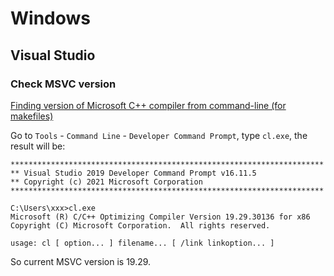 # Windows

## Visual Studio

### Check MSVC version
[Finding version of Microsoft C++ compiler from command-line (for makefiles)](https://stackoverflow.com/questions/1233312/finding-version-of-microsoft-c-compiler-from-command-line-for-makefiles)

Go to `Tools` - `Command Line` - `Developer Command Prompt`, type `cl.exe`, the result will be:
```
**********************************************************************
** Visual Studio 2019 Developer Command Prompt v16.11.5
** Copyright (c) 2021 Microsoft Corporation
**********************************************************************

C:\Users\xxx>cl.exe
Microsoft (R) C/C++ Optimizing Compiler Version 19.29.30136 for x86
Copyright (C) Microsoft Corporation.  All rights reserved.

usage: cl [ option... ] filename... [ /link linkoption... ]
```

So current MSVC version is 19.29.
